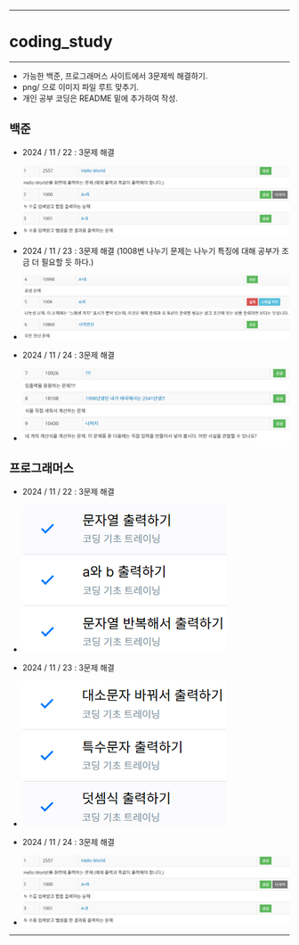 ----------
# coding_study
----------

* 가능한 백준, 프로그래머스 사이트에서 3문제씩 해결하기.
* png/ 으로 이미지 파일 루트 맞추기.
* 개인 공부 코딩은 README 밑에 추가하여 작성.

## 백준

- 2024 / 11 / 22 : 3문제 해결
- ![alt text](png/image.png)

- 2024 / 11 / 23 : 3문제 해결 (1008번 나누기 문제는 나누기 특징에 대해 공부가 조금 더 필요할 듯 하다.)
- ![alt text](png/image-2.png)

- 2024 / 11 / 24 : 3문제 해결
- ![alt text](png/image-4.png)

## 프로그래머스

- 2024 / 11 / 22 : 3문제 해결
- ![alt text](png/image-1.png)

- 2024 / 11 / 23 : 3문제 해결
- ![alt text](png/image-3.png)

- 2024 / 11 / 24 : 3문제 해결
- ![alt text](png/image.png)
----------